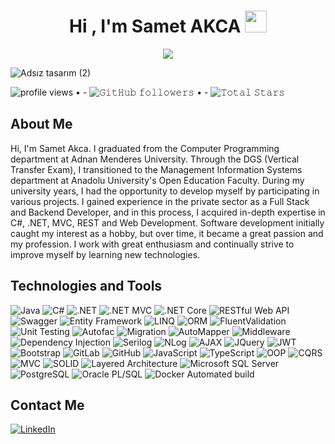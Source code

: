 <h1 align="center">Hi , I'm Samet AKCA  <img src="https://media.giphy.com/media/hvRJCLFzcasrR4ia7z/giphy.gif" width="35">   </h1>
<p align="center">
  <a href="https://github.com/smtdeveloper"><img src="https://readme-typing-svg.herokuapp.com?lines=Welcome+to+my+world;My+nickname+is+SMTcoder;I+Am+Backend+Developer+:);&center=true&width=500&height=50"></a>
</p>

![Adsız tasarım (2)](https://user-images.githubusercontent.com/74311713/216057508-04ca55ba-6f88-4bd3-804d-4e4e83d76035.png)


<p align="center">



  <img alt = "profile views" src="https://komarev.com/ghpvc/?username=JayantGoel001&style=flat&color=brightgreen"> •    -
  <img alt="𝙶𝚒𝚝𝙷𝚞𝚋 𝚏𝚘𝚕𝚕𝚘𝚠𝚎𝚛𝚜" src="https://img.shields.io/github/followers/smtdeveloper?label=Followers&style=social"> •   -
  <img src="https://img.shields.io/github/stars/smtdeveloper?label=Stars" alt="𝚃𝚘𝚝𝚊𝚕 𝚂𝚝𝚊𝚛𝚜">
</p>
<p align="center"

<hr>

## About Me
Hi, I'm Samet Akca. I graduated from the Computer Programming department at Adnan Menderes University. Through the DGS (Vertical Transfer Exam), I transitioned to the Management Information Systems department at Anadolu University's Open Education Faculty. During my university years, I had the opportunity to develop myself by participating in various projects. I gained experience in the private sector as a Full Stack and Backend Developer, and in this process, I acquired in-depth expertise in C#, .NET, MVC, REST and Web Development. Software development initially caught my interest as a hobby, but over time, it became a great passion and my profession. I work with great enthusiasm and continually strive to improve myself by learning new technologies.



## Technologies and Tools
![Java](https://img.shields.io/badge/-Java-black?style=flat-square&logo=java)
![C#](https://img.shields.io/badge/-C%23-black?style=flat-square&logo=c-sharp)
![.NET](https://img.shields.io/badge/-.NET-black?style=flat-square&logo=.net)
![.NET MVC](https://img.shields.io/badge/-.NET%20MVC-black?style=flat-square&logo=dotnet)
![.NET Core](https://img.shields.io/badge/-.NET%20Core-black?style=flat-square&logo=dotnet)
![RESTful Web API](https://img.shields.io/badge/-RESTful%20Web%20API-black?style=flat-square&logo=web)
![Swagger](https://img.shields.io/badge/-Swagger-black?style=flat-square&logo=swagger)
![Entity Framework](https://img.shields.io/badge/-Entity%20Framework-black?style=flat-square&logo=nuget)
![LINQ](https://img.shields.io/badge/-LINQ-black?style=flat-square&logo=linq)
![ORM](https://img.shields.io/badge/-ORM-black?style=flat-square&logo=orm)
![FluentValidation](https://img.shields.io/badge/-FluentValidation-black?style=flat-square&logo=validation)
![Unit Testing](https://img.shields.io/badge/-Unit%20Testing-black?style=flat-square&logo=testing)
![Autofac](https://img.shields.io/badge/-Autofac-black?style=flat-square&logo=autofac)
![Migration](https://img.shields.io/badge/-Migration-black?style=flat-square&logo=migration)
![AutoMapper](https://img.shields.io/badge/-AutoMapper-black?style=flat-square&logo=automapper)
![Middleware](https://img.shields.io/badge/-Middleware-black?style=flat-square&logo=middleware)
![Dependency Injection](https://img.shields.io/badge/-Dependency%20Injection-black?style=flat-square&logo=injection)
![Serilog](https://img.shields.io/badge/-Serilog-black?style=flat-square&logo=serilog)
![NLog](https://img.shields.io/badge/-NLog-black?style=flat-square&logo=nlog)
![AJAX](https://img.shields.io/badge/-AJAX-black?style=flat-square&logo=ajax)
![JQuery](https://img.shields.io/badge/-JQuery-black?style=flat-square&logo=jquery)
![JWT](https://img.shields.io/badge/-JWT-black?style=flat-square&logo=jwt)
![Bootstrap](https://img.shields.io/badge/-Bootstrap-black?style=flat-square&logo=bootstrap)
![GitLab](https://img.shields.io/badge/-GitLab-black?style=flat-square&logo=gitlab)
![GitHub](https://img.shields.io/badge/-GitHub-black?style=flat-square&logo=github)
![JavaScript](https://img.shields.io/badge/-JavaScript-black?style=flat-square&logo=javascript)
![TypeScript](https://img.shields.io/badge/-TypeScript-black?style=flat-square&logo=typescript)
![OOP](https://img.shields.io/badge/-OOP-black?style=flat-square&logo=oop)
![CQRS](https://img.shields.io/badge/-CQRS-black?style=flat-square&logo=cqrs)
![MVC](https://img.shields.io/badge/-MVC-black?style=flat-square&logo=mvc)
![SOLID](https://img.shields.io/badge/-SOLID-black?style=flat-square&logo=solid)
![Layered Architecture](https://img.shields.io/badge/-Layered%20Architecture-black?style=flat-square&logo=architecture)
![Microsoft SQL Server](https://img.shields.io/badge/-Microsoft%20SQL%20Server-black?style=flat-square&logo=microsoft-sql-server)
![PostgreSQL](https://img.shields.io/badge/-PostgreSQL-black?style=flat-square&logo=postgresql)
![Oracle PL/SQL](https://img.shields.io/badge/-Oracle%20PL%2FSQL-black?style=flat-square&logo=oracle)
![Docker Automated build](https://img.shields.io/docker/automated/:user/:repo)





## Contact Me
<p align="center">
 
  <a href="https://www.linkedin.com/in/bensametakca"><img src="https://img.icons8.com/fluent/48/000000/linkedin.png" alt="LinkedIn"/></a>

</p>
